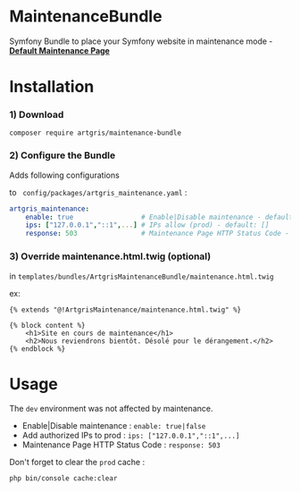# MaintenanceBundle
Symfony Bundle  to place your Symfony website in maintenance mode - [**Default Maintenance Page**](https://artgris.github.io/MaintenanceBundle/)

Installation
============

### 1) Download 

`composer require artgris/maintenance-bundle`

### 2) Configure the Bundle 

Adds following configurations 

to ` config/packages/artgris_maintenance.yaml` :

```yml  
artgris_maintenance:
    enable: true                 # Enable|Disable maintenance - default: false
    ips: ["127.0.0.1","::1",...] # IPs allow (prod) - default: []
    response: 503                # Maintenance Page HTTP Status Code - default: 503
``` 
 
### 3) Override maintenance.html.twig (optional)

in `templates/bundles/ArtgrisMaintenanceBundle/maintenance.html.twig`

ex:
```twig  
{% extends "@!ArtgrisMaintenance/maintenance.html.twig" %}

{% block content %}
    <h1>Site en cours de maintenance</h1>
    <h2>Nous reviendrons bientôt. Désolé pour le dérangement.</h2>
{% endblock %}
```  

Usage
=====

The `dev` environment was not affected by maintenance.

- Enable|Disable maintenance : `enable: true|false`
- Add authorized IPs to prod : `ips: ["127.0.0.1","::1",...]`
- Maintenance Page HTTP Status Code : `response: 503`


Don't forget to clear the `prod` cache :

    php bin/console cache:clear

